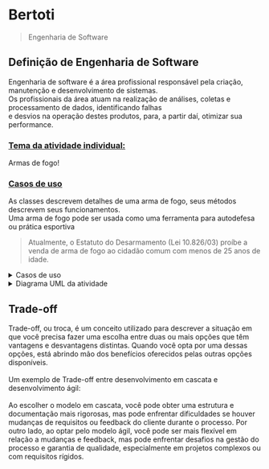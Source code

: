 # Bertoti
> Engenharia de Software

## Definição de Engenharia de Software
Engenharia de software é a área profissional responsável pela criação, manutenção e desenvolvimento de sistemas.<br>
Os profissionais da área atuam na realização de análises, coletas e processamento de dados, identificando falhas<br>
e desvios na operação destes produtos, para, a partir daí, otimizar sua performance.<br>

### <u>Tema da atividade individual:</u>
Armas de fogo!

### <u>Casos de uso</u>
As classes descrevem detalhes de uma arma de fogo, seus métodos descrevem seus funcionamentos.<br>
Uma arma de fogo pode ser usada como uma ferramenta para autodefesa ou prática esportiva<br>
> Atualmente, o Estatuto do Desarmamento (Lei 10.826/03) proíbe a venda de arma de fogo ao cidadão comum com menos de 25 anos de idade.

<details>
<summary> Casos de uso </summary>

![casos de uso](https://github.com/JhonatanLop/Bertoti/assets/111443621/9ee14346-f11a-49e3-babc-b49a587d35cd)

</details>

<details>
<summary> Diagrama UML da atividade </summary>
<br>
  
![Bertoti](https://github.com/JhonatanLop/Bertoti/assets/111443621/9b8eb1f0-d562-473f-92db-5f53361faf4b)

</details>

## Trade-off
Trade-off, ou troca, é um conceito utilizado para descrever a situação em que você precisa fazer uma escolha entre duas ou mais opções que têm vantagens e desvantagens distintas. Quando você opta por uma dessas opções, está abrindo mão dos benefícios oferecidos pelas outras opções disponíveis.<br>
<br>
Um exemplo de Trade-off entre desenvolvimento em cascata e desenvolvimento ágil:<br>
<br>
Ao escolher o modelo em cascata, você pode obter uma estrutura e documentação mais rigorosas, mas pode enfrentar dificuldades se houver mudanças de requisitos ou feedback do cliente durante o processo. Por outro lado, ao optar pelo modelo ágil, você pode ser mais flexível em relação a mudanças e feedback, mas pode enfrentar desafios na gestão do processo e garantia de qualidade, especialmente em projetos complexos ou com requisitos rígidos.
